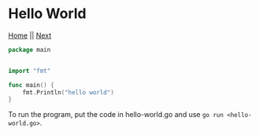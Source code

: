 # Hello World


[Home](README.md) || [Next](values.md)

```go
package main


import "fmt"

func main() {
    fmt.Println("hello world")
}
```
To run the program, put the code in hello-world.go and use `go run <hello-world.go>`.
